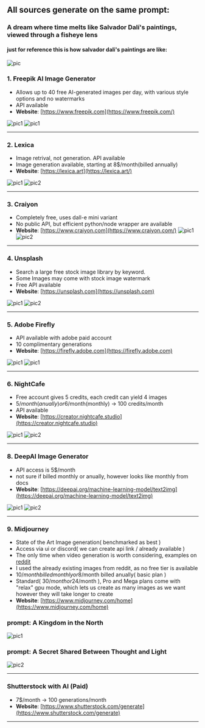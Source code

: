 ## All sources generate on the same prompt: 
### A dream where time melts like Salvador Dalí's paintings, viewed through a fisheye lens 
#### just for reference this is how salvador dali's paintings are like:
![pic](/images/salvador_dali_painting.webp)

### **1. Freepik AI Image Generator**
* Allows up to 40 free AI-generated images per day, with various style options and no watermarks
* API available
* **Website**: [https://www.freepik.com](https://www.freepik.com/)

![pic1](/images/freepik__1.jpeg)
![pic1](/images/freepik__2.jpeg)

---

### **2. Lexica** 
* Image retrival, not generation. API available
* Image generation available, starting at 8$/month(billed annually)
* **Website**: [https://lexica.art](https://lexica.art/)


![pic1](/images/lexica_1.webp)
![pic2](/images/lexica_2.webp)

---

### **3. Craiyon**
* Completely free, uses dall-e mini variant
* No public API, but efficient python/node wrapper are available
* **Website**: [https://www.craiyon.com](https://www.craiyon.com/)
![pic1](/images/craiyon_1.webp)
![pic2](/images/craiyon_2.webp)

---

### **4. Unsplash**

* Search a large free stock image library by keyword.
* Some Images may come with stock image watermark
* Free API available
* **Website**: [https://unsplash.com](https://unsplash.com)

![pic1](/images/upsplash_1.avif)
![pic2](/images/upsplash_2.avif)

---

### **5. Adobe Firefly**

* API available with adobe paid account
* 10 complimentary generations
* **Website**: [https://firefly.adobe.com](https://firefly.adobe.com)

![pic1](/images/firefly_1.jpg)
![pic1](/images/firefly_2.jpg)

---

### **6. NightCafe**

* Free account gives 5 credits, each credit can yield 4 images 
* 5$/month(anually) or 6$/month(monthly) -> 100 credits/month
* API available
* **Website**: [https://creator.nightcafe.studio](https://creator.nightcafe.studio)

![pic1](/images/nightcafe_1.jpg)
![pic2](/images/nightcafe_2.jpg)

---

### **8. DeepAI Image Generator**

* API access is 5$/month
* not sure if billed monthly or anually, however looks like monthly from docs
* **Website**: [https://deepai.org/machine-learning-model/text2img](https://deepai.org/machine-learning-model/text2img)


![pic1](/images/deep_ai_1.jpeg)
![pic2](/images/deep_ai_2.jpeg)

---

### **9. Midjourney**

* State of the Art Image generation( benchmarked as best )
* Access via ui or discord( we can create api link / already available )
* The only time when video generation is worth considering, examples on [reddit](https://www.reddit.com/r/midjourney/)
* I used the already existing images from reddit, as no free tier is available
* 10$/month billed monthly or 8$/month billed anually( basic plan )
* Standard( 30$/month or 24$/month ), Pro and Mega plans come with "relax" gpu mode, which lets us create as many images as we want however they will take longer to create
* **Website**: [https://www.midjourney.com/home](https://www.midjourney.com/home)

### prompt: A Kingdom in the North
![pic1](/images/midjourney_1.png)

### prompt: A Secret Shared Between Thought and Light
![pic2](/images/midjourney_2.jpeg)

---

### **Shutterstock with AI (Paid)**

* 7$/month -> 100 generations/month
* **Website**: [https://www.shutterstock.com/generate](https://www.shutterstock.com/generate)

---
